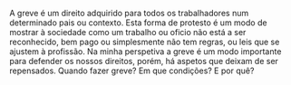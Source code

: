 A greve é um direito adquirido para todos os trabalhadores num determinado pais ou contexto. Esta forma de protesto é um modo de mostrar à sociedade como um trabalho ou oficio não está a ser reconhecido, bem pago ou simplesmente não tem regras, ou leis que se ajustem à profissão. Na minha perspetiva a greve é um modo importante para defender os nossos direitos, porém, há aspetos que deixam de ser repensados. Quando fazer greve? Em que condições? E por quê?

